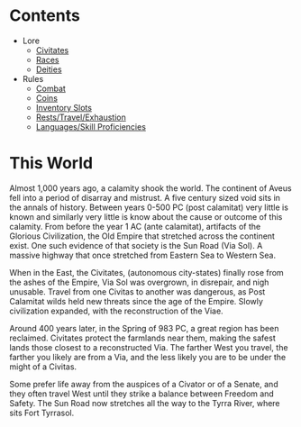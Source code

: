 # Contents
- Lore
  - [Civitates](https://github.com/bvs7/Aveus/tree/master/Lore/Civitates.md)
  - [Races](https://github.com/bvs7/Aveus/blob/master/Lore/Races.md)
  - [Deities](https://github.com/bvs7/Aveus/blob/master/Lore/Pantheon.md)
- Rules
  - [Combat](https://github.com/bvs7/Aveus/blob/master/Rules/Combat.md)
  - [Coins](https://github.com/bvs7/Aveus/blob/master/Rules/Coins.md)
  - [Inventory Slots](https://github.com/bvs7/Aveus/blob/master/Rules/Slots.md)
  - [Rests/Travel/Exhaustion](https://github.com/bvs7/Aveus/blob/master/Rules/Resting_Traveling.md)
  - [Languages/Skill Proficiencies](https://github.com/bvs7/Aveus/blob/master/Rules/Skill_Proficiencies.md)

# This World
Almost 1,000 years ago, a calamity shook the world. The continent of Aveus fell into a period of disarray and mistrust. A five century sized void sits in the annals of history. Between years 0-500 PC (post calamitat) very little is known and similarly very little is know about the cause or outcome of this calamity. From before the year 1 AC (ante calamitat), artifacts of the Glorious Civilization, the Old Empire that stretched across the continent exist. One such evidence of that society is the Sun Road (Via Sol). A massive highway that once stretched from Eastern Sea to Western Sea. 

When in the East, the Civitates, (autonomous city-states) finally rose from the ashes of the Empire, Via Sol was overgrown, in disrepair, and nigh unusable. Travel from one Civitas to another was dangerous, as Post Calamitat wilds held new threats since the age of the Empire. Slowly civilization expanded, with the reconstruction of the Viae. 

Around 400 years later, in the Spring of 983 PC, a great region has been reclaimed. Civitates protect the farmlands near them, making the safest lands those closest to a reconstructed Via. The farther West you travel, the farther you likely are from a Via, and the less likely you are to be under the might of a Civitas.

Some prefer life away from the auspices of a Civator or of a Senate, and they often travel West until they strike a balance between Freedom and Safety. The Sun Road now stretches all the way to the Tyrra River, where sits Fort Tyrrasol.
